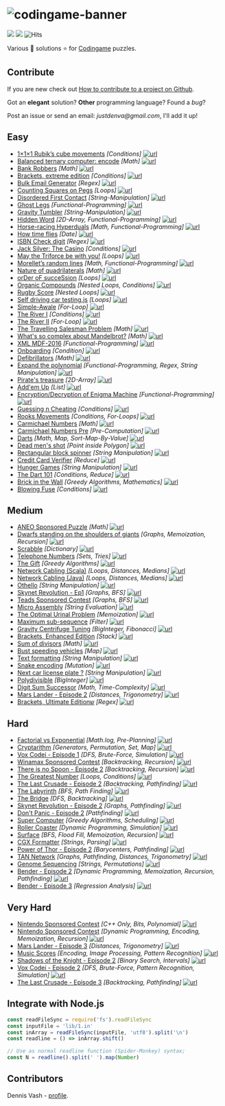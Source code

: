 # ![codingame-banner](https://user-images.githubusercontent.com/27515937/50617155-691f9f80-0ef4-11e9-8f30-7ed40f1d91fa.png)

![](https://img.shields.io/github/languages/count/denvash/codingame-puzzles-solutions.svg) ![](https://img.shields.io/github/languages/top/denvash/codingame-puzzles-solutions.svg) ![Hits](https://hitcounter.pythonanywhere.com/count/tag.svg?url=https%3A%2F%2Fgithub.com%2Fdenvash%2Fcodingame-puzzles-solutions)

Various :star2: solutions :star: for [Codingame](https://www.codingame.com/training) puzzles.

## Contribute

If you are new check out [How to contribute to a project on Github](https://gist.github.com/MarcDiethelm/7303312).

Got an **elegant** solution? **Other** programming language? Found a *bug*?

Post an issue or send an email: _justdenva@gmail.com_, I'll add it up!

## Easy

- [1×1×1 Rubik’s cube movements](/1-Easy/1×1×1_Rubik’s_cube_movements.js) *[Conditions]* [![url](url.svg)](https://www.codingame.com/ide/puzzle/111-rubiks-cube-movements)
- [Balanced ternary computer: encode](/1-Easy/Balanced_ternary_computer:_encode.kt) *[Math]* [![url](url.svg)](https://www.codingame.com/ide/puzzle/balanced-ternary-computer-encode)
- [Bank Robbers](/1-Easy/Bank_Robbers.kt) *[Math]* [![url](url.svg)](https://www.codingame.com/ide/puzzle/bank-robbers)
- [Brackets, extreme edition](/1-Easy/Brackets,_extreme_edition.kt) *[Conditions]* [![url](url.svg)](https://www.codingame.com/ide/puzzle/brackets-extreme-edition)
- [Bulk Email Generator](/1-Easy/Bulk-Email-Generator.js) *[Regex]* [![url](url.svg)](https://www.codingame.com/ide/puzzle/bulk-email-generator)
- [Counting Squares on Pegs](/1-Easy/Counting-Squares-on-Pegs.js) *[Loops]* [![url](url.svg)](https://www.codingame.com/ide/puzzle/counting-squares-on-pegs)
- [Disordered First Contact](/1-Easy/Disordered-First-Contact.js) *[String-Manipulation]* [![url](url.svg)](https://www.codingame.com/ide/puzzle/disordered-first-contact)
- [Ghost Legs](/1-Easy/Ghost-Legs.js) *[Functional-Programming]* [![url](url.svg)](https://www.codingame.com/ide/puzzle/ghost-legs)
- [Gravity Tumbler](/1-Easy/Gravity-Tumbler.kt) *[String-Manipulation]* [![url](url.svg)](https://www.codingame.com/ide/puzzle/gravity-tumbler)
- [Hidden Word](/1-Easy/Hidden-Word.js) *[2D-Array, Functional-Programming]* [![url](url.svg)](https://www.codingame.com/ide/puzzle/hidden-word)
- [Horse-racing Hyperduals](/1-Easy/Horse-racing-Hyperduals.js) *[Math, Functional-Programming]* [![url](url.svg)](https://www.codingame.com/ide/puzzle/horse-racing-hyperduals)
- [How time flies](/1-Easy/How-time-flies.kt) *[Date]* [![url](url.svg)](https://www.codingame.com/ide/puzzle/how-time-flies)
- [ISBN Check digit](/1-Easy/ISBN-Check-digit.js) *[Regex]* [![url](url.svg)](https://www.codingame.com/ide/puzzle/isbn-check-digit)
- [Jack Silver: The Casino](/1-Easy/Jack-Silver:-The-Casino.js) *[Conditions]* [![url](url.svg)](https://www.codingame.com/ide/puzzle/jack-silver-the-casino)
- [May the Triforce be with you!](/1-Easy/May-the-Triforce-be-with-you!.js) *[Loops]* [![url](url.svg)](https://www.codingame.com/ide/puzzle/may-the-triforce-be-with-you)
- [Morellet’s random lines](/1-Easy/Morellet’s-random-lines.js) *[Math, Functional-Programming]* [![url](url.svg)](https://www.codingame.com/ide/puzzle/morellets-random-lines)
- [Nature of quadrilaterals](/1-Easy/Nature-of-quadrilaterals.js) *[Math]* [![url](url.svg)](https://www.codingame.com/ide/puzzle/nature-of-quadrilateral)
- [orDer oF succeSsion](/1-Easy/orDer-oF-succeSsion.kt) *[Loops]* [![url](url.svg)](https://www.codingame.com/ide/puzzle/order-of-succession)
- [Organic Compounds](/1-Easy/Organic-Compounds.js) *[Nested Loops, Conditions]* [![url](url.svg)](https://www.codingame.com/ide/puzzle/organic-compounds)
- [Rugby Score](/1-Easy/Rugby-Score.js) *[Nested Loops]* [![url](url.svg)](https://www.codingame.com/training/1-Easy/rugby-score)
- [Self driving car testing.js](/1-Easy/Self-driving-car-testing.js) *[Loops]* [![url](url.svg)](https://www.codingame.com/ide/puzzle/self-driving-car-testing)
- [Simple-Awale](/1-Easy/Simple-Awale.js) *[For-Loop]* [![url](url.svg)](https://www.codingame.com/ide/puzzle/simple-awale)
- [The River I](/1-Easy/The-River-I.kt) *[Conditions]* [![url](url.svg)](https://www.codingame.com/ide/puzzle/the-river-i-)
- [The River II](/1-Easy/The-River-II.kt) *[For-Loop]* [![url](url.svg)](https://www.codingame.com/ide/puzzle/the-river-ii-)
- [The Travelling Salesman Problem](/1-Easy/The-Travelling-Salesman-Problem.js) *[Math]* [![url](url.svg)](https://www.codingame.com/ide/puzzle/the-travelling-salesman-problem)
- [What's so complex about Mandelbrot?](/1-Easy/Whats-so-complex-about-Mandelbrot.js) *[Math]* [![url](url.svg)](https://www.codingame.com/ide/puzzle/xml-mdf-2016)
- [XML MDF-2016](/1-Easy/XML-MDF-2016.js) *[Functional-Programming]* [![url](url.svg)](https://www.codingame.com/ide/puzzle/whats-so-complex-about-mandelbrot)
- [Onboarding](/1-Easy/Onboarding.js) *[Condition]* [![url](url.svg)](https://www.codingame.com/ide/puzzle/onboarding)
- [Defibrillators](/1-Easy/Defibrillators.js) *[Math]* [![url](url.svg)](https://www.codingame.com/ide/puzzle/defibrillators)
- [Expand the polynomial](/1-Easy/Expand-the-polynomial.js) *[Functional-Programming, Regex, String Manipulation]* [![url](url.svg)](https://www.codingame.com/ide/puzzle/expand-the-polynomial)
- [Pirate's treasure](/1-Easy/Pirate's-treasure.js) *[2D-Array]* [![url](url.svg)](https://www.codingame.com/ide/puzzle/pirates-treasure)
- [Add'em Up](/1-Easy/Add'em-Up.js) *[List]* [![url](url.svg)](https://www.codingame.com/ide/puzzle/addem-up)
- [Encryption/Decryption of Enigma Machine](/1-Easy/Encryption-Decryption-of-Enigma-Machine.js) *[Functional-Programming]* [![url](url.svg)](https://www.codingame.com/ide/puzzle/encryptiondecryption-of-enigma-machine)
- [Guessing n Cheating](/1-Easy/Guessing-n-Cheating.js) *[Conditions]* [![url](url.svg)](https://www.codingame.com/ide/puzzle/guessing-n-cheating)
- [Rooks Movements](/1-Easy/Rooks-Movements.js) *[Conditions, For-Loops]* [![url](url.svg)](https://www.codingame.com/ide/puzzle/rooks-movements)
- [Carmichael Numbers](/1-Easy/Carmichael-Numbers.js) *[Math]* [![url](url.svg)](https://www.codingame.com/training/easy/carmichael-numbers)
- [Carmichael Numbers Pre](/1-Easy/Carmichael-Numbers-Pre.js) *[Pre-Computation]* [![url](url.svg)](https://www.codingame.com/training/easy/carmichael-numbers)
- [Darts](/1-Easy/Darts.js) *[Math, Map, Sort-Map-By-Value]* [![url](url.svg)](https://www.codingame.com/training/easy/darts)
- [Dead men's shot](/1-Easy/Dead-mens-shot.js) *[Point inside Polygon]* [![url](url.svg)](https://www.codingame.com/training/easy/dead-mens-shot)
- [Rectangular block spinner](/1-Easy/Rectangular-block-spinner.js) *[String Manipulation]* [![url](url.svg)](https://www.codingame.com/ide/puzzle/rectangular-block-spinner)
- [Credit Card Verifier](/1-Easy/Credit-Card-Cerifier.js) *[Reduce]* [![url](url.svg)](https://www.codingame.com/training/easy/credit-card-verifier-luhns-algorithm)
- [Hunger Games](/1-Easy/Hunger-Games.js) *[String Manipulation]* [![url](url.svg)](https://www.codingame.com/training/easy/hunger-games)
- [The Dart 101](/1-Easy/The-Dart-101.js) *[Conditions, Reduce]* [![url](url.svg)](https://www.codingame.com/training/easy/the-dart-101)
- [Brick in the Wall](/1-Easy/Brick-in-the-Wall.js) *[Greedy Algorithms, Mathematics]* [![url](url.svg)](https://www.codingame.com/training/easy/the-dart-101)
- [Blowing Fuse](/1-Easy/Blowing-Fuse.js) *[Conditions]* [![url](url.svg)](https://www.codingame.com/training/easy/blowing-fuse)

## Medium

- [ANEO Sponsored Puzzle](/2-Medium/ANEO-Sponsored-Puzzle.js) *[Math]* [![url](url.svg)]((https://www.codingame.com/ide/puzzle/aneo))
- [Dwarfs standing on the shoulders of giants](/2-Medium/Dwarfs-standing-on-the-shoulders-of-giants.java) *[Graphs, Memoization, Recursion]* [![url](url.svg)]((https://www.codingame.com/training/medium/dwarfs-standing-on-the-shoulders-of-giants))
- [Scrabble](/2-Medium/Scrabble.java) *[Dictionary]* [![url](url.svg)]((https://www.codingame.com/training/medium/scrabble))
- [Telephone Numbers](/2-Medium/Telephone-Numbers.java) *[Sets, Tries]* [![url](url.svg)]((https://www.codingame.com/training/medium/telephone-numbers))
- [The Gift](/2-Medium/The-Gift.php) *[Greedy Algorithms]* [![url](url.svg)]((https://www.codingame.com/training/medium/the-gift))
- [Network Cabling (Scala)](/2-Medium/Network-Cabling.scala) *[Loops, Distances, Medians]* [![url](url.svg)]((https://www.codingame.com/training/medium/network-cabling))
- [Network Cabling (Java)](/2-Medium/Network-Cabling.java) *[Loops, Distances, Medians]* [![url](url.svg)]((https://www.codingame.com/training/medium/network-cabling))
- [Othello](/2-Medium/Othello.js) *[String Manipulation]* [![url](url.svg)]((https://www.codingame.com/ide/puzzle/othello))
- [Skynet Revolution - Ep1](/2-Medium/Skynet-Revolution-ep1.js) *[Graphs, BFS]* [![url](url.svg)]((https://www.codingame.com/training/medium/skynet-revolution-episode-1))
- [Teads Sponsored Contest](/2-Medium/Teads.java) *[Graphs, BFS]* [![url](url.svg)]((https://www.codingame.com/training/medium/teads-sponsored-contest))
- [Micro Assembly](/2-Medium/Micro-Assembly.js) *[String Evaluation]* [![url](url.svg)](https://www.codingame.com/ide/puzzle/micro-assembly)
- [The Optimal Urinal Problem](/2-Medium/The-Optimal-Urinal-Problem.js) *[Memoization]* [![url](url.svg)](https://www.codingame.com/ide/puzzle/the-optimal-urinal-problem)
- [Maximum sub-sequence](/2-Medium/Maximum-sub-sequence.js) *[Filter]* [![url](url.svg)](https://www.codingame.com/ide/puzzle/maximum-sub-sequence)
- [Gravity Centrifuge Tuning](/2-Medium/Gravity-Centrifuge-Tuning.kt) *[BigInteger, Fibonacci]* [![url](url.svg)](https://www.codingame.com/ide/puzzle/gravity-centrifuge-tuning)
- [Brackets, Enhanced Edition](/2-Medium/Brackets-Enhanced-Edition.js) *[Stack]* [![url](url.svg)](https://www.codingame.com/ide/puzzle/brackets-enhanced-edition)
- [Sum of divisors](/2-Medium/Sum-of-divisors.js) *[Math]* [![url](url.svg)](https://www.codingame.com/ide/puzzle/sum-of-divisors)
- [Bust speeding vehicles](/2-Medium/Bust-speeding-vehicles.js) *[Map]* [![url](url.svg)](https://www.codingame.com/ide/puzzle/bust-speeding-vehicles)
- [Text formatting](/2-Medium/Text-formatting.js) *[String Manipulation]* [![url](url.svg)](https://www.codingame.com/ide/puzzle/text-formatting)
- [Snake encoding](/2-Medium/Snake-encoding.js) *[Mutation]* [![url](url.svg)](https://www.codingame.com/ide/puzzle/snake-encoding)
- [Next car license plate ?](/2-Medium/Next-car-license-plate.js) *[String Manipulation]* [![url](url.svg)](https://www.codingame.com/ide/puzzle/next-car-license-plate)
- [Polydivisible](/2-Medium/Polydivisible-number.kt) *[BigInteger]* [![url](url.svg)](https://www.codingame.com/training/2-Medium/polydivisible-number)
- [Digit Sum Successor](/2-Medium/Digit-Sum-Successor.js) *[Math, Time-Complexity]* [![url](url.svg)](https://www.codingame.com/training/medium/digit-sum-successor)
- [Mars Lander - Episode 2](/2-Medium/Mars-Lander-Episode-2.cpp) *[Distances, Trigonometry]* [![url](url.svg)](https://www.codingame.com/training/medium/mars-lander-episode-2)
- [Brackets, Ultimate Editionש](/2-Medium/Brackets-Ultimate-Edition.js) *[Regex]* [![url](url.svg)](https://www.codingame.com/training/medium/brackets-ultimate-edition)

## Hard

- [Factorial vs Exponential](/3-Hard/Factorial-vs-Exponential.js) *[Math.log, Pre-Planning]* [![url](url.svg)](https://www.codingame.com/training/hard/factorial-vs-exponential)
- [Cryptarithm](/3-Hard/Cryptarithm.js) *[Generators, Permutation, Set, Map]* [![url](url.svg)](https://www.codingame.com/training/hard/cryptarithm)
- [Vox Codei - Episode 1](/3-Hard/Vox-Codei-Episode-1.js) *[DFS, Brute-Force, Simulation]* [![url](url.svg)](https://www.codingame.com/training/hard/vox-codei-episode-1)
- [Winamax Sponsored Contest](/3-Hard/Winamax-Sponsored-Contest.py) *[Backtracking, Recursion]* [![url](url.svg)](https://www.codingame.com/training/hard/winamax-sponsored-contest)
- [There is no Spoon - Episode 2](/3-Hard/There-is-no-Spoon-Episode-2.java) *[Backtracking, Recursion]* [![url](url.svg)](https://www.codingame.com/training/hard/there-is-no-spoon-episode-2)
- [The Greatest Number](/3-Hard/The-greatest-number.py) *[Loops, Conditions]* [![url](url.svg)](https://www.codingame.com/training/hard/the-greatest-number)
- [The Last Crusade - Episode 2](/3-Hard/The-Last-Crusade-Episode-2.cs) *[Backtracking, Pathfinding]* [![url](url.svg)](https://www.codingame.com/training/hard/the-last-crusade-episode-2)
- [The Labyrinth](/3-Hard/The-Labyrinth.py) *[BFS, Path Finding]* [![url](url.svg)](https://www.codingame.com/training/hard/the-labyrinth)
- [The Bridge](/3-Hard/The-Bridge.js) *[DFS, Backtracking]* [![url](url.svg)](https://www.codingame.com/training/hard/the-bridge-episode-2)
- [Skynet Revolution - Episode 2](/3-Hard/Skynet-Revolution-Episode-2.php) *[Graphs, Pathfinding]* [![url](url.svg)](https://www.codingame.com/training/hard/skynet-revolution-episode-2)
- [Don't Panic - Episode 2](/3-Hard/Don't-Panic-Episode-2.java) *[Pathfinding]* [![url](url.svg)](https://www.codingame.com/training/hard/don't-panic-episode-2)
- [Super Computer](/3-Hard/Super-Computer.py) *[Greedy Algorithms, Scheduling]* [![url](url.svg)](https://www.codingame.com/training/hard/super-computer)
- [Roller Coaster](/3-Hard/Roller-Coaster.py) *[Dynamic Programming, Simulation]* [![url](url.svg)](https://www.codingame.com/training/hard/roller-coaster)
- [Surface](/3-Hard/Surface.py) *[BFS, Flood Fill, Memoization, Recursion]* [![url](url.svg)](https://www.codingame.com/training/hard/surface)
- [CGX Formatter](/3-Hard/CGX-Formatter.py) *[Strings, Parsing]* [![url](url.svg)](https://www.codingame.com/training/hard/cgx-formatter)
- [Power of Thor - Episode 2](/3-Hard/Power-of-Thor-Episode-2.py) *[Barycenters, Pathfinding]* [![url](url.svg)](https://www.codingame.com/ide/puzzle/power-of-thor-episode-2)
- [TAN Network](/3-Hard/TAN-Network.py) *[Graphs, Pathfinding, Distances, Trigonometry]* [![url](url.svg)](https://www.codingame.com/training/hard/tan-network)
- [Genome Sequencing](/3-Hard/Genome-Sequencing.cpp) *[Strings, Permutations]* [![url](url.svg)](https://www.codingame.com/training/hard/genome-sequencing)
- [Bender - Episode 2](/3-Hard/Bender-Episode-2.py) *[Dynamic Programming, Memoization, Recursion, Pathfinding]* [![url](url.svg)](https://www.codingame.com/training/hard/bender-episode-2)
- [Bender - Episode 3](/3-Hard/Bender-Episode-3.kt) *[Regression Analysis]* [![url](url.svg)](https://www.codingame.com/training/hard/bender-episode-3)

## Very Hard

- [Nintendo Sponsored Contest](/3-Very_Hard/Nintendo-Sponsored-Contest.cpp) *[C++ Only, Bits, Polynomial]* [![url](url.svg)](https://www.codingame.com/training/expert/nintendo-sponsored-contest)
- [Nintendo Sponsored Contest](/3-Very_Hard/The-Resistance.js) *[Dynamic Programming, Encoding, Memoization, Recursion]* [![url](url.svg)](https://www.codingame.com/training/expert/the-resistance)
- [Mars Lander - Episode 3](/3-Very_Hard/Mars-Lander-Episode-3.java) *[Distances, Trigonometry]* [![url](url.svg)](https://www.codingame.com/training/expert/mars-lander-episode-3)
- [Music Scores](/3-Very_Hard/Music-Scores.java) *[Encoding, Image Processing, Pattern Recognition]* [![url](url.svg)](https://www.codingame.com/training/expert/music-scores)
- [Shadows of the Knight - Episode 2](/3-Very_Hard/Shadows-of-the-Knight-Episode-2.java) *[Binary Search, Intervals]* [![url](url.svg)](https://www.codingame.com/training/expert/shadows-of-the-knight-episode-2)
- [Vox Codei - Episode 2](/3-Very_Hard/Vox-Codei-Episode-2.cpp) *[DFS, Brute-Force, Pattern Recognition, Simulation]* [![url](url.svg)](https://www.codingame.com/training/expert/vox-codei-episode-2)
- [The Last Crusade - Episode 3](/3-Very_Hard/The-Last-Crusade-Episode-3.java) *[Backtracking, Pathfinding]* [![url](url.svg)](https://www.codingame.com/training/expert/the-last-crusade-episode-3)

## Integrate with Node.js

```javascript
const readFileSync = require('fs').readFileSync
const inputFile = 'lib/1.in'
const inArray = readFileSync(inputFile, 'utf8').split('\n')
const readline = () => inArray.shift()

// Use as normal readline function (Spider-Monkey) syntax;
const N = readline().split(' ').map(Number)
```

## Contributors

Dennis Vash - [profile](https://www.codingame.com/profile/82cadb4735c16364b4979205c954ec051734841).
